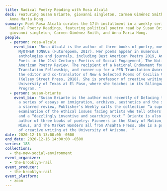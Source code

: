 ```yaml
---
title: Radical Poetry Reading with Rosa Alcalá
deck: Featuring Susan Briante, giovanni singleton, Carmen Giménez Smith, and
  Anna Maria Hong.
summary: Poet Rosa Alcalá curates the 17th installment in a weekly series of
  Radical Poetry Readings, featuring political poetry read by Susan Briante,
  giovanni singleton, Carmen Giménez Smith, and Anna Maria Hong.
people:
  - person: rosa-alcala
    event_bio: "Rosa Alcalá is the author of three books of poetry, most recently
      MyOTHER TONGUE (Futurepoem, 2017). Her poems appear in numerous
      anthologies and journals, including Best American Poetry 2019, American
      Poets in the 21st Century: Poetics of Social Engagement, The Nation, and
      American Poetry Review. The recipient of a National Endowment for the Arts
      Translation Fellowship, and runner-up for a PEN Translation Award, she is
      the editor and co-translator of New & Selected Poems of Cecilia Vicuña:
      (Kelsey Street Press, 2018). She is professor of creative writing at the
      University of Texas at El Paso, where she teaches in its Bilingual MFA
      Program. "
  - person: susan-briante
    event_bio: "Susan Briante is the author most recently of Defacing the Monument,
      a series of essays on immigration, archives, aesthetics and the state. In
      a starred review, Publisher’s Weekly calls the collection “a superb
      examination of the ethical issues facing artists who tell others’ stories”
      and a “dazzlingly inventive and searching text.” Briante is also the
      author of three books of poetry: Pioneers in the Study of Motion, Utopia
      Minus, and The Market Wonders all from Ahsahta Press. She is a professor
      of creative writing at the University of Arizona.  "
date: 2020-12-16 13:00:00 -0500
end_date: 2020-12-16 14:00:00 -0500
series: 188
collections:
  - the-new-social-environment
event_organizer:
  - the-brooklyn-rail
event_producer:
  - the-brooklyn-rail
event_platform:
  - zoom
---
```


